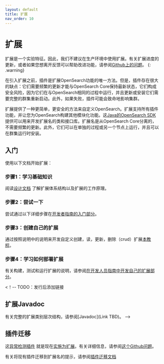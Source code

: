 ```yaml
---
layout: default
title: 扩展
nav_order: 10
---
```


# 扩展

扩展是一个实验特征。因此，我们不建议在生产环境中使用扩展。有关扩展进度的更新，或者如果您想离开反馈可以帮助改进功能，请参阅[Github上的问题](https://github.com/opensearch-project/OpenSearch/issues/2447)。
{: .warning}

在引入扩展之前，插件是扩展OpenSearch功能的唯一方法。但是，插件存在很大的缺点：它们需要频繁的更新才能与OpenSearch Core保持最新状态，它们构成安全风险，因为它们在与OpenSearch相同的过程中运行，并且更新或安装它们需要完整的群集重新启动。此外，如果失败，插件可能会致命地影响集群。

扩展提供了一种更简单，更安全的方法来自定义OpenSearch。扩展支持所有插件功能，并让您为OpenSearch构建其他模块化功能。这[Java的OpenSearch SDK](https://github.com/opensearch-project/opensearch-sdk-java/) 提供可以用来开发扩展名的类和接口库。扩展名是从OpenSearch Core分离的，不需要频繁的更新。此外，它们可以在单独的过程或另一个节点上运行，并且可以在群集运行时安装。

## 入门

使用以下文档开始扩展：

### 步骤1：学习基础知识

阅读[设计文档](https://opensearch-project.github.io/opensearch-sdk-java/DESIGN.html) 了解扩展体系结构以及扩展的工作原理。

### 步骤2：尝试一下

尝试通过以下详细步骤在[开发者指南的入门部分](https://opensearch-project.github.io/opensearch-sdk-java/DEVELOPER_GUIDE.html#getting-started)。

### 步骤3：创建自己的扩展

通过按照说明中的说明来开发自定义创建，读，更新，删除（crud）扩展[本教程](https://opensearch-project.github.io/opensearch-sdk-java/CREATE_YOUR_FIRST_EXTENSION.html)。

### 步骤4：学习如何部署扩展

有关构建，测试和运行扩展的说明，请参阅[在开发人员指南中开发自己的扩展部分](https://opensearch-project.github.io/opensearch-sdk-java/DEVELOPER_GUIDE.html#developing-your-own-extension)。

<！-- TODO：发行后添加链接
## 扩展Javadoc

有关完整的扩展类别层次结构，请参阅[Javadoc](Link TBD)。
-->

## 插件迁移

这[异常检测插件](https://github.com/opensearch-project/anomaly-detection) 就是现在[实施为扩展](https://github.com/opensearch-project/anomaly-detection/tree/feature/extensions)。有关详细信息，请参阅[这个Github问题](https://github.com/opensearch-project/OpenSearch/issues/3635)。

有关将现有插件迁移到扩展名的提示，请参阅[插件迁移文档](https://opensearch-project.github.io/opensearch-sdk-java/PLUGIN_MIGRATION.html)

